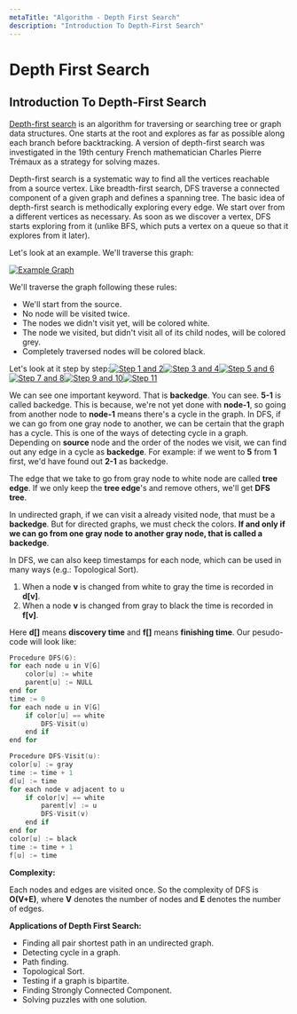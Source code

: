 ```yaml
---
metaTitle: "Algorithm - Depth First Search"
description: "Introduction To Depth-First Search"
---
```


# Depth First Search



## Introduction To Depth-First Search


[Depth-first search](https://en.wikipedia.org/wiki/Depth-first_search) is an algorithm for traversing or searching tree or graph data structures. One starts at the root and explores as far as possible along each branch before backtracking. A version of depth-first search was investigated in the 19th century French mathematician Charles Pierre Trémaux as a strategy for solving mazes.

Depth-first search is a systematic way to find all the vertices reachable from a source vertex. Like breadth-first search, DFS traverse a connected component of a given graph and defines a spanning tree. The basic idea of depth-first search is methodically exploring every edge. We start over from a different vertices as necessary. As soon as we discover a vertex, DFS starts exploring from it (unlike BFS, which puts a vertex on a queue so that it explores from it later).

Let's look at an example. We'll traverse this graph:

[<img src="http://i.stack.imgur.com/JJkTC.png" alt="Example Graph" />](http://i.stack.imgur.com/JJkTC.png)

We'll traverse the graph following these rules:

- We'll start from the source.
- No node will be visited twice.
- The nodes we didn't visit yet, will be colored white.
- The node we visited, but didn't visit all of its child nodes, will be colored grey.
- Completely traversed nodes will be colored black.

Let's look at it step by step:[<img src="http://i.stack.imgur.com/AI6W0.png" alt="Step 1 and 2" />](http://i.stack.imgur.com/AI6W0.png)[<img src="http://i.stack.imgur.com/f3T4C.png" alt="Step 3 and 4" />](http://i.stack.imgur.com/f3T4C.png)[<img src="http://i.stack.imgur.com/MXRDH.png" alt="Step 5 and 6" />](http://i.stack.imgur.com/MXRDH.png)[<img src="http://i.stack.imgur.com/Piasa.png" alt="Step 7 and 8" />](http://i.stack.imgur.com/Piasa.png)[<img src="http://i.stack.imgur.com/RJ76g.png" alt="Step 9 and 10" />](http://i.stack.imgur.com/RJ76g.png)[<img src="http://i.stack.imgur.com/4W5Bz.png" alt="Step 11" />](http://i.stack.imgur.com/4W5Bz.png)

We can see one important keyword. That is **backedge**. You can see. **5-1** is called backedge. This is because, we're not yet done with **node-1**, so going from another node to **node-1** means there's a cycle in the graph. In DFS, if we can go from one gray node to another, we can be certain that the graph has a cycle. This is one of the ways of detecting cycle in a graph. Depending on **source** node and the order of the nodes we visit, we can find out any edge in a cycle as **backedge**. For example: if we went to **5** from **1** first, we'd have found out **2-1** as backedge.

The edge that we take to go from gray node to white node are called **tree edge**. If we only keep the **tree edge**'s and remove others, we'll get **DFS tree**.

In undirected graph, if we can visit a already visited node, that must be a **backedge**. But for directed graphs, we must check the colors. **If and only if we can go from one gray node to another gray node, that is called a backedge**.

In DFS, we can also keep timestamps for each node, which can be used in many ways (e.g.: Topological Sort).

1. When a node **v** is changed from white to gray the time is recorded in **d[v]**.
1. When a node **v** is changed from gray to black the time is recorded in **f[v]**.

Here **d[]** means **discovery time** and **f[]** means **finishing time**. Our pesudo-code will look like:

```cpp
Procedure DFS(G):
for each node u in V[G]
    color[u] := white
    parent[u] := NULL
end for
time := 0
for each node u in V[G]
    if color[u] == white
        DFS-Visit(u)
    end if
end for

Procedure DFS-Visit(u):
color[u] := gray
time := time + 1
d[u] := time
for each node v adjacent to u
    if color[v] == white
        parent[v] := u
        DFS-Visit(v)
    end if
end for
color[u] := black
time := time + 1
f[u] := time

```

**Complexity:**

Each nodes and edges are visited once. So the complexity of DFS is **O(V+E)**, where **V** denotes the number of nodes and **E** denotes the number of edges.

**Applications of Depth First Search:**

- Finding all pair shortest path in an undirected graph.
- Detecting cycle in a graph.
- Path finding.
- Topological Sort.
- Testing if a graph is bipartite.
- Finding Strongly Connected Component.
- Solving puzzles with one solution.

